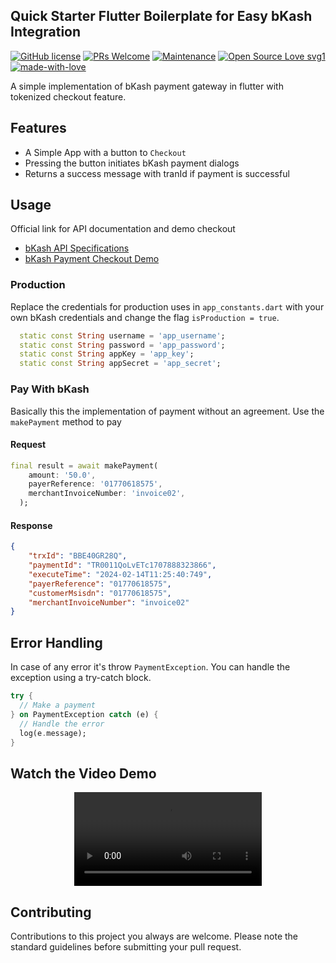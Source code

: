 ## Quick Starter Flutter Boilerplate for Easy bKash Integration

[![GitHub license](https://img.shields.io/badge/License-MIT-yellow.svg)](https://opensource.org/licenses/MIT) [![PRs Welcome](https://img.shields.io/badge/PRs-welcome-brightgreen.svg)]()  [![Maintenance](https://img.shields.io/badge/Maintained%3F-yes-green.svg)]() [![Open Source Love svg1](https://badges.frapsoft.com/os/v1/open-source.svg?v=103)](https://github.com/ellerbrock/open-source-badges/) [![made-with-love](https://img.shields.io/badge/Made%20with-Love-1f425f.svg)](https://chayanforyou.github.io/)


A simple implementation of bKash payment gateway in flutter with tokenized checkout feature.

## Features

* A Simple App with a button to `Checkout`
* Pressing the button initiates bKash payment dialogs
* Returns a success message with tranId if payment is successful

## Usage

Official link for API documentation and demo checkout

* [bKash API Specifications](https://developer.bka.sh/v1.2.0-beta/reference)
* [bKash Payment Checkout Demo](https://merchantdemo.sandbox.bka.sh/frontend/checkout)

### Production

Replace the credentials for production uses in `app_constants.dart` with your own bKash credentials and change the flag `isProduction = true`.

```dart
  static const String username = 'app_username';
  static const String password = 'app_password';
  static const String appKey = 'app_key';
  static const String appSecret = 'app_secret';
```
### Pay With bKash

Basically this the implementation of payment without an agreement. Use the `makePayment` method to pay

#### Request

```dart
final result = await makePayment(
    amount: '50.0',
    payerReference: '01770618575',
    merchantInvoiceNumber: 'invoice02',
  );
```
#### Response

```json
{
    "trxId": "BBE40GR28Q",
    "paymentId": "TR0011QoLvETc1707888323866",
    "executeTime": "2024-02-14T11:25:40:749",
    "payerReference": "01770618575",
    "customerMsisdn": "01770618575",
    "merchantInvoiceNumber": "invoice02"
}
```

## Error Handling

In case of any error it's throw `PaymentException`. You can handle the exception using a try-catch block.

```dart
try {
  // Make a payment
} on PaymentException catch (e) {
  // Handle the error
  log(e.message);
}
```

## Watch the Video Demo

<div align="center">
  <video src="https://github.com/chayanforyou/bkash-pgwclient-demo-flutter/tree/master/screenshots/bkash_demo.webm" controls></video>
</div>

## Contributing

Contributions to this project you always are welcome. Please note the standard guidelines before submitting your pull request.